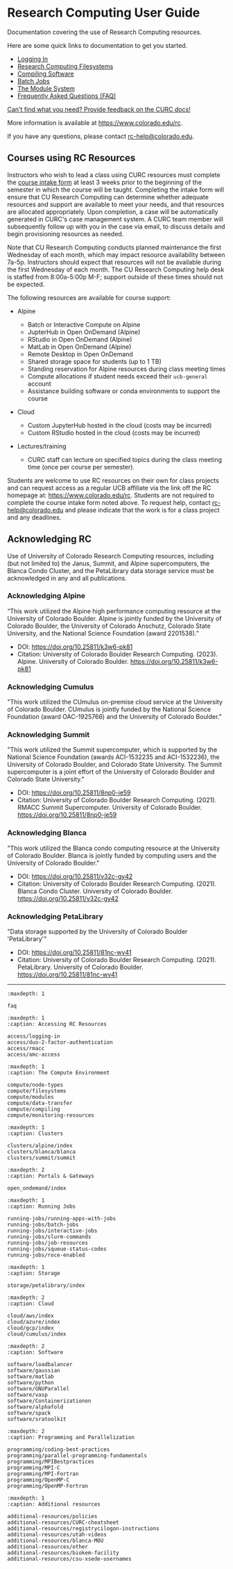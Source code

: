 # Research Computing User Guide

Documentation covering the use of Research Computing resources.

Here are some quick links to documentation to get you started.

- [Logging In](access/logging-in.md)
- [Research Computing Filesystems](compute/filesystems.md)
- [Compiling Software](compute/compiling.md)
- [Batch Jobs](running-jobs/batch-jobs.md)
- [The Module System](compute/modules.md)
- [Frequently Asked Questions (FAQ)](faq.md)

[Can't find what you need? Provide feedback on the CURC docs!](https://forms.gle/bSQEeFrdvyeQWPtW9)

More information is available at https://www.colorado.edu/rc.

If you have any questions, please contact <rc-help@colorado.edu>.

## Courses using RC Resources

Instructors who wish to lead a class using CURC resources must complete the [course intake form](https://forms.office.com/r/3Bx0Dp0635) at least 3 weeks prior to the beginning of the semester in which the course will be taught. Completing the intake form will ensure that CU Research Computing can determine whether adequate resources and support are available to meet your needs, and that resources are allocated appropriately.  Upon completion, a case will be automatically generated in CURC's case management system. A CURC team member will subsequently follow up with you in the case via email, to discuss details and begin provisioning resources as needed. 

Note that CU Research Computing conducts planned maintenance the first Wednesday of each month, which may impact resource availability between 7a-5p. Instructors should expect that resources will not be available during the first Wednesday of each month. The CU Research Computing help desk is staffed from 8:00a-5:00p M-F; support outside of these times should not be expected. 

The following resources are available for course support:

* Alpine
   * Batch or Interactive Compute on Alpine
   * JupterHub in Open OnDemand (Alpine)
   * RStudio in Open OnDemand (Alpine)
   * MatLab in Open OnDemand (Alpine)
   * Remote Desktop in Open OnDemand
   * Shared storage space for students (up to 1 TB)
   * Standing reservation for Alpine resources during class meeting times
   * Compute allocations if student needs exceed their `ucb-general` account
   * Assistance building software or conda environments to support the course

* Cloud
   * Custom JupyterHub hosted in the cloud (costs may be incurred)
   * Custom RStudio hosted in the cloud (costs may be incurred)

* Lectures/training
  * CURC staff can lecture on specified topics during the class meeting time (once per course per semester). 

Students are welcome to use RC resources on their own for class projects and can request access as a regular UCB affiliate via the link off the RC homepage at: https://www.colorado.edu/rc. Students are not required to complete the course intake form noted above. To request help, contact rc-help@colorado.edu and please indicate that the work is for a class project and any deadlines.  

## Acknowledging RC

Use of University of Colorado Research Computing resources, including (but not limited to) the Janus, Summit, and Alpine supercomputers, the Blanca Condo Cluster, and the PetaLibrary data storage service must be acknowledged in any and all publications.

### Acknowledging Alpine

“This work utilized the Alpine high performance computing resource at the University of Colorado Boulder. Alpine is jointly funded by the University of Colorado Boulder, the University of Colorado Anschutz, Colorado State University, and the National Science Foundation (award 2201538).”

- DOI: https://doi.org/10.25811/k3w6-pk81 
- Citation: University of Colorado Boulder Research Computing. (2023). Alpine. University of Colorado Boulder. https://doi.org/10.25811/k3w6-pk81

### Acknowledging Cumulus 

"This work utilized the CUmulus on-premise cloud service at the University of Colorado Boulder. CUmulus is jointly funded by the National Science Foundation (award OAC-1925766) and the University of Colorado Boulder."

### Acknowledging Summit 

"This work utilized the Summit supercomputer, which is supported by the National Science Foundation (awards ACI-1532235 and ACI-1532236), the University of Colorado Boulder, and Colorado State University. The Summit supercomputer is a joint effort of the University of Colorado Boulder and Colorado State University."

- DOI: https://doi.org/10.25811/8np0-je59
- Citation: University of Colorado Boulder Research Computing. (2021). RMACC Summit Supercomputer. University of Colorado Boulder. https://doi.org/10.25811/8np0-je59

### Acknowledging Blanca

"This work utilized the Blanca condo computing resource at the University of Colorado Boulder. Blanca is jointly funded by computing users and the University of Colorado Boulder."

- DOI: https://doi.org/10.25811/v32c-gy42
- Citation: University of Colorado Boulder Research Computing. (2021). Blanca Condo Cluster. University of Colorado Boulder. https://doi.org/10.25811/v32c-gy42

### Acknowledging PetaLibrary 

"Data storage supported by the University of Colorado Boulder 'PetaLibrary'"

- DOI: https://doi.org/10.25811/81nc-wv41
- Citation: University of Colorado Boulder Research Computing. (2021). PetaLibrary. University of Colorado Boulder. https://doi.org/10.25811/81nc-wv41

----

```{toctree}
:maxdepth: 1

faq

```

```{toctree}
:maxdepth: 1
:caption: Accessing RC Resources

access/logging-in
access/duo-2-factor-authentication
access/rmacc
access/amc-access

```

```{toctree}
:maxdepth: 1
:caption: The Compute Environment

compute/node-types
compute/filesystems
compute/modules
compute/data-transfer
compute/compiling
compute/monitoring-resources

```

```{toctree}
:maxdepth: 1
:caption: Clusters

clusters/alpine/index
clusters/blanca/blanca
clusters/summit/summit

```

```{toctree}
:maxdepth: 2
:caption: Portals & Gateways

open_ondemand/index

```

```{toctree}
:maxdepth: 1
:caption: Running Jobs

running-jobs/running-apps-with-jobs
running-jobs/batch-jobs
running-jobs/interactive-jobs
running-jobs/slurm-commands
running-jobs/job-resources
running-jobs/squeue-status-codes
running-jobs/roce-enabled

```

```{toctree}
:maxdepth: 1
:caption: Storage

storage/petalibrary/index

```
   
```{toctree}
:maxdepth: 2
:caption: Cloud

cloud/aws/index
cloud/azure/index
cloud/gcp/index
cloud/cumulus/index

```

```{toctree}
:maxdepth: 2
:caption: Software

software/loadbalancer
software/gaussian
software/matlab
software/python
software/GNUParallel
software/vasp
software/Containerizationon
software/alphafold
software/spack
software/sratoolkit

```

```{toctree}
:maxdepth: 2
:caption: Programming and Parallelization
   
programming/coding-best-practices
programming/parallel-programming-fundamentals
programming/MPIBestpractices
programming/MPI-C
programming/MPI-Fortran
programming/OpenMP-C
programming/OpenMP-Fortran

```
   
```{toctree}
:maxdepth: 1
:caption: Additional resources

additional-resources/policies
additional-resources/CURC-cheatsheet
additional-resources/registrycilogon-instructions
additional-resources/utah-videos
additional-resources/blanca-MOU
additional-resources/other
additional-resources/biokem-facility
additional-resources/csu-xsede-usernames

```
